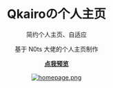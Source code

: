 <h1 align="center">Qkairoの个人主页</h1>

<div align="center">
    <p>简约个人主页、自适应</p>
    <p>基于 N0ts 大佬的个人主页制作</p>
    <p><strong><a href="https://luxq.space">点我预览</a></strong></p>
    <p><a href="https://luxq.space"><img alt="homepage.png" src="https://luxq.space/img/cc.webp"></a></p>
</div>